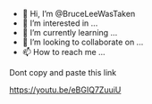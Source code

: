 - 👋 Hi, I’m @BruceLeeWasTaken
- 👀 I’m interested in ...
- 🌱 I’m currently learning ...
- 💞️ I’m looking to collaborate on ...
- 📫 How to reach me ...

<!---
BruceLeeWasTaken/BruceLeeWasTaken is a ✨ special ✨ repository because its `README.md` (this file) appears on your GitHub profile.
You can click the Preview link to take a look at your changes.
--->Dont copy and paste this link
https://youtu.be/eBGIQ7ZuuiU
